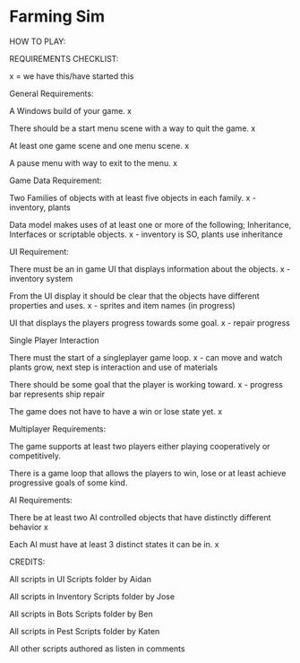 # Farming Sim
HOW TO PLAY:


REQUIREMENTS CHECKLIST:

x = we have this/have started this

 General Requirements:

A Windows build of your game. x

There should be a start menu scene with a way to quit the game. x

At least one game scene and one menu scene. x

A pause menu with way to exit to the menu. x
 

Game Data Requirement:

Two Families of objects with at least five objects in each family. x - inventory, plants

Data model makes uses of at least one or more of the following; Inheritance, Interfaces or scriptable objects. x - inventory is SO, plants use inheritance
 

UI Requirement:

There must be an in game UI that displays information about the objects. x - inventory system

From the UI display it should be clear that the objects have different properties and uses. x - sprites and item names (in progress)

UI that displays the players progress towards some goal. x - repair progress 
 

Single Player Interaction

There must the start of a singleplayer game loop. x - can move and watch plants grow, next step is interaction and use of materials

There should be some goal that the player is working toward. x - progress bar represents ship repair

The game does not have to have a win or lose state yet. x

Multiplayer Requirements:

The game supports at least two players either playing cooperatively or competitively.

There is a game loop that allows the players to win, lose or at least achieve progressive goals of some kind.

AI Requirements:

There be at least two AI controlled objects that have distinctly different behavior x

Each AI must have at least 3 distinct states it can be in. x

CREDITS:

All scripts in UI Scripts folder by Aidan

All scripts in Inventory Scripts folder by Jose

All scripts in Bots Scripts folder by Ben

All scripts in Pest Scripts folder by Katen

All other scripts authored as listen in comments

